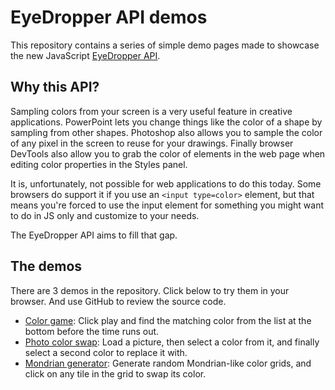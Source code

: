 # EyeDropper API demos

This repository contains a series of simple demo pages made to showcase the new JavaScript [EyeDropper API](https://wicg.github.io/eyedropper-api/).

## Why this API?

Sampling colors from your screen is a very useful feature in creative applications. PowerPoint lets you change things like the color of a shape by sampling from other shapes. Photoshop also allows you to sample the color of any pixel in the screen to reuse for your drawings. Finally browser DevTools also allow you to grab the color of elements in the web page when editing color properties in the Styles panel.

It is, unfortunately, not possible for web applications to do this today. Some browsers do support it if you use an `<input type=color>` element, but that means you're forced to use the input element for something you might want to do in JS only and customize to your needs.

The EyeDropper API aims to fill that gap.

## The demos

There are 3 demos in the repository. Click below to try them in your browser. And use GitHub to review the source code.

* [Color game](https://captainbrosset.github.io/eyedropper-demos/color-game.html): Click play and find the matching color from the list at the bottom before the time runs out.
* [Photo color swap](https://captainbrosset.github.io/eyedropper-demos/photo-color-swap.html): Load a picture, then select a color from it, and finally select a second color to replace it with.
* [Mondrian generator](https://captainbrosset.github.io/eyedropper-demos/mondrian.html): Generate random Mondrian-like color grids, and click on any tile in the grid to swap its color.
